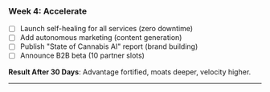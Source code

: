 ### Week 4: **Accelerate**

- [ ] Launch self-healing for all services (zero downtime)
- [ ] Add autonomous marketing (content generation)
- [ ] Publish "State of Cannabis AI" report (brand building)
- [ ] Announce B2B beta (10 partner slots)

**Result After 30 Days**: Advantage fortified, moats deeper, velocity higher.

---
